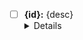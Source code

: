 - [ ] **{id}:** {desc}<details>**Data Path:** `{data_path}`</br>**Label Path:** `{label_path}`</details>